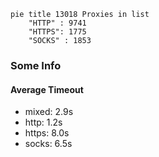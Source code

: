 
```mermaid
pie title 13018 Proxies in list
    "HTTP" : 9741
    "HTTPS": 1775
    "SOCKS" : 1853
```

### Some Info
#### Average Timeout

- mixed: 2.9s
- http: 1.2s
- https: 8.0s
- socks: 6.5s